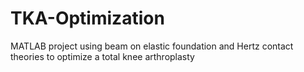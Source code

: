 # TKA-Optimization
MATLAB project using beam on elastic foundation and Hertz contact theories to optimize a total knee arthroplasty
